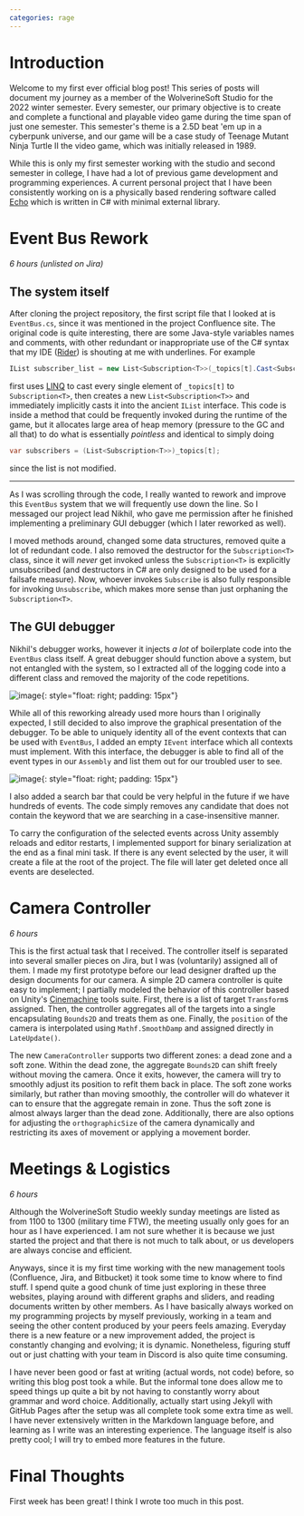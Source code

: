 ```yaml
---
categories: rage
---
```


# Introduction
Welcome to my first ever official blog post! This series of posts will document my journey as a member of the WolverineSoft Studio for the 2022 winter semester. Every semester, our primary objective is to create and complete a functional and playable video game during the time span of just one semester. This semester's theme is a 2.5D beat 'em up in a cyberpunk universe, and our game will be a case study of Teenage Mutant Ninja Turtle II the video game, which was initially released in 1989.

While this is only my first semester working with the studio and second semester in college, I have had a lot of previous game development and programming experiences. A current personal project that I have been consistently working on is a physically based rendering software called [Echo](https://github.com/GaryHuan9/EchoRenderer) which is written in C# with minimal external library.

# Event Bus Rework
*6 hours (unlisted on Jira)*

## The system itself
After cloning the project repository, the first script file that I looked at is `EventBus.cs`, since it was mentioned in the project Confluence site. The original code is quite interesting, there are some Java-style variables names and comments, with other redundant or inappropriate use of the C# syntax that my IDE ([Rider](https://www.jetbrains.com/rider/)) is shouting at me with underlines. For example

```cs
IList subscriber_list = new List<Subscription<T>>(_topics[t].Cast<Subscription<T>>());
```

first uses [LINQ](https://docs.microsoft.com/en-us/dotnet/csharp/programming-guide/concepts/linq/) to cast every single element of `_topics[t]` to `Subscription<T>`, then creates a new `List<Subscription<T>>` and immediately implicitly casts it into the ancient `IList` interface. This code is inside a method that could be frequently invoked during the runtime of the game, but it allocates large area of heap memory (pressure to the GC and all that) to do what is essentially *pointless* and identical to simply doing

```cs
var subscribers = (List<Subscription<T>>)_topics[t];
```

since the list is not modified.

---

As I was scrolling through the code, I really wanted to rework and improve this `EventBus` system that we will frequently use down the line. So I messaged our project lead Nikhil, who gave me permission after he finished implementing a preliminary GUI debugger (which I later reworked as well). 

I moved methods around, changed some data structures, removed quite a lot of redundant code. I also removed the destructor for the `Subscription<T>` class, since it will *never* get invoked unless the `Subscription<T>` is explicitly unsubscribed (and destructors in C# are only designed to be used for a failsafe measure). Now, whoever invokes `Subscribe` is also fully responsible for invoking `Unsubscribe`, which makes more sense than just orphaning the `Subscription<T>`.

## The GUI debugger
Nikhil's debugger works, however it injects *a lot* of boilerplate code into the `EventBus` class itself. A great debugger should function above a system, but not entangled with the system, so I extracted all of the logging code into a different class and removed the majority of the code repetitions.

![image](/assets/images/posts/2022-02-20-first-blog-post/event-bus-debugger-gui.png){: style="float: right; padding: 15px"}

While all of this reworking already used more hours than I originally expected, I still decided to also improve the graphical presentation of the debugger. To be able to uniquely identity all of the event contexts that can be used with `EventBus`, I added an empty `IEvent` interface which all contexts must implement. With this interface, the debugger is able to find all of the event types in our `Assembly` and list them out for our troubled user to see. 

![image](/assets/images/posts/2022-02-20-first-blog-post/event-bus-debugger-gui-search.png){: style="float: right; padding: 15px"}

I also added a search bar that could be very helpful in the future if we have hundreds of events. The code simply removes any candidate that does not contain the keyword that we are searching in a case-insensitive manner.

To carry the configuration of the selected events across Unity assembly reloads and editor restarts, I implemented support for binary serialization at the end as a final mini task. If there is any event selected by the user, it will create a file at the root of the project. The file will later get deleted once all events are deselected.

# Camera Controller
*6 hours*

This is the first actual task that I received. The controller itself is separated into several smaller pieces on Jira, but I was (voluntarily) assigned all of them. I made my first prototype before our lead designer drafted up the design documents for our camera. A simple 2D camera controller is quite easy to implement; I partially modeled the behavior of this controller based on Unity's [Cinemachine](https://unity.com/unity/features/editor/art-and-design/cinemachine) tools suite. First, there is a list of target `Transform`s assigned. Then, the controller aggregates all of the targets into a single encapsulating `Bounds2D` and treats them as one. Finally, the `position` of the camera is interpolated using `Mathf.SmoothDamp` and assigned directly in `LateUpdate()`.

The new `CameraController` supports two different zones: a dead zone and a soft zone. Within the dead zone, the aggregate `Bounds2D` can shift freely without moving the camera. Once it exits, however, the camera will try to smoothly adjust its position to refit them back in place. The soft zone works similarly, but rather than moving smoothly, the controller will do whatever it can to ensure that the aggregate remain in zone. Thus the soft zone is almost always larger than the dead zone. Additionally, there are also options for adjusting the `orthographicSize` of the camera dynamically and restricting its axes of movement or applying a movement border.

# Meetings & Logistics
*6 hours*

Although the WolverineSoft Studio weekly sunday meetings are listed as from 1100 to 1300 (military time FTW), the meeting usually only goes for an hour as I have experienced. I am not sure whether it is because we just started the project and that there is not much to talk about, or us developers are always concise and efficient.

Anyways, since it is my first time working with the new management tools (Confluence, Jira, and Bitbucket) it took some time to know where to find stuff. I spend quite a good chunk of time just exploring in these three websites, playing around with different graphs and sliders, and reading documents written by other members. As I have basically always worked on my programming projects by myself previously, working in a team and seeing the other content produced by your peers feels amazing. Everyday there is a new feature or a new improvement added, the project is constantly changing and evolving; it is dynamic. Nonetheless, figuring stuff out or just chatting with your team in Discord is also quite time consuming.

I have never been good or fast at writing (actual words, not code) before, so writing this blog post took a while. But the informal tone does allow me to speed things up quite a bit by not having to constantly worry about grammar and word choice. Additionally, actually start using Jekyll with GitHub Pages after the setup was all complete took some extra time as well. I have never extensively written in the Markdown language before, and learning as I write was an interesting experience. The language itself is also pretty cool; I will try to embed more features in the future.

# Final Thoughts
First week has been great! I think I wrote too much in this post.